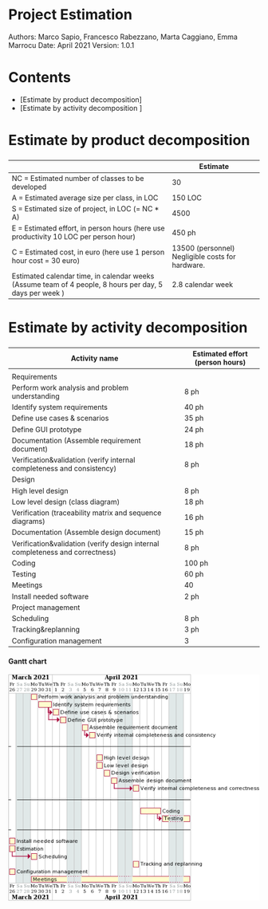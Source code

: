 # Project Estimation  
Authors: Marco Sapio, Francesco Rabezzano, Marta Caggiano, Emma Marrocu
Date: April 2021
Version: 1.0.1

# Contents
- [Estimate by product decomposition]
- [Estimate by activity decomposition ]

# Estimate by product decomposition
### 
|             | Estimate                        |             
| ----------- | ------------------------------- |  
| NC =  Estimated number of classes to be developed   |        30                     |             
|  A = Estimated average size per class, in LOC       |          150 LOC                  | 
| S = Estimated size of project, in LOC (= NC * A) |4500 |  
| E = Estimated effort, in person hours (here use productivity 10 LOC per person hour)  | 450 ph                                      |   
| C = Estimated cost, in euro (here use 1 person hour cost = 30 euro) | 13500 (personnel) Negligible costs for hardware.| 
| Estimated calendar time, in calendar weeks (Assume team of 4 people, 8 hours per day, 5 days per week ) |  2.8 calendar week|               
# Estimate by activity decomposition
### 
|         Activity name    | Estimated effort (person hours)   |             
| ----------- | ------------------------------- | 
| | |
|Requirements| |	
|Perform work analysis and problem understanding|	8 ph|
|Identify system requirements| 	40 ph|
|Define use cases & scenarios|	35 ph|
|Define GUI prototype|	24 ph|
|Documentation (Assemble requirement document)	| 18 ph|
|Verification&validation (verify internal completeness and consistency)|	8 ph|
|Design|	
|High level design|	8 ph|
|Low level design (class diagram)|	18 ph|
|Verification (traceability matrix and sequence diagrams)|	16 ph|
|Documentation (Assemble design document)|	15 ph|
|Verification&validation (verify design internal completeness and correctness)|	8 ph|
|Coding|	100 ph|
|Testing	|60 ph |
|Meetings|	40|
|Install needed software|	2 ph|
|Project management| 	
|Scheduling	|8 ph|
|Tracking&replanning|	3 ph|
|Configuration management | 3	


####  Gantt chart

![](diagramsImages/gantt.png)
